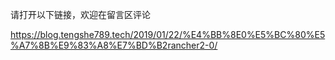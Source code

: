 请打开以下链接，欢迎在留言区评论

https://blog.tengshe789.tech/2019/01/22/%E4%BB%8E0%E5%BC%80%E5%A7%8B%E9%83%A8%E7%BD%B2rancher2-0/